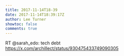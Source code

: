 ```yaml
---
title: 2017-11-14T18-39
date: 2017-11-14T18:39:17Z
author: Lee Turner
showtoc: false
comments: true
---
```


RT @sarah_edo: tech debt https://x.com/archillect/status/930475433749090305

